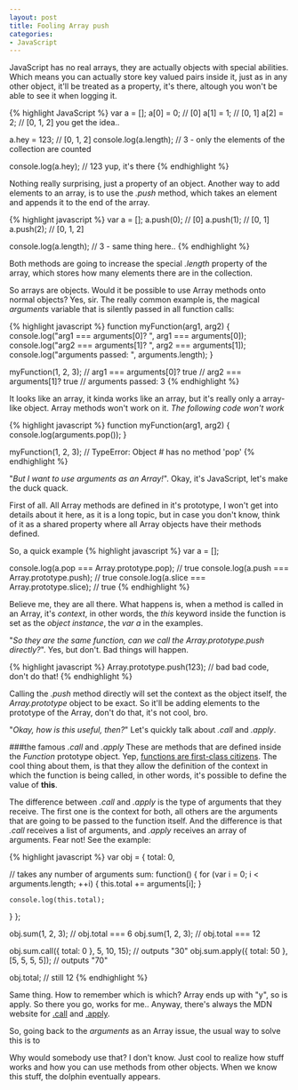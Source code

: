 ```yaml
---
layout: post
title: Fooling Array push
categories:
- JavaScript
---
```

JavaScript has no real arrays, they are actually objects with special abilities. Which means you can actually store key valued pairs inside it, just as in any other object, it'll be treated as a property, it's there, altough you won't be able to see it when logging it.

{% highlight JavaScript %}
var a = [];
a[0] = 0; // [0]
a[1] = 1; // [0, 1]
a[2] = 2; // [0, 1, 2] you get the idea..

a.hey = 123;           // [0, 1, 2]
console.log(a.length); // 3 - only the elements of the collection are counted

console.log(a.hey);    // 123 yup, it's there
{% endhighlight %}

Nothing really surprising, just a property of an object. Another way to add elements to an array, is to use the _.push_ method, which takes an element and appends it to the end of the array.

{% highlight javascript %}
var a = [];
a.push(0); // [0]
a.push(1); // [0, 1]
a.push(2); // [0, 1, 2]

console.log(a.length); // 3 - same thing here..
{% endhighlight %}

Both methods are going to increase the special _.length_ property of the array, which stores how many elements there are in the collection.

So arrays are objects. Would it be possible to use Array methods onto normal objects? Yes, sir. The really common example is, the magical _arguments_ variable that is silently passed in all function calls:

{% highlight javascript %}
function myFunction(arg1, arg2) {
  console.log("arg1 === arguments[0]? ", arg1 === arguments[0]);
  console.log("arg2 === arguments[1]? ", arg2 === arguments[1]);
  console.log("arguments passed: ", arguments.length);
}

myFunction(1, 2, 3);
// arg1 === arguments[0]?  true
// arg2 === arguments[1]?  true
// arguments passed:  3
{% endhighlight %}

It looks like an array, it kinda works like an array, but it's really only a array-like object. Array methods won't work on it. _The following code won't work_

{% highlight javascript %}
function myFunction(arg1, arg2) {
  console.log(arguments.pop());
}

myFunction(1, 2, 3);
// TypeError: Object #<Object> has no method 'pop'
{% endhighlight %}

"_But I want to use arguments as an Array!_". Okay, it's JavaScript, let's make the duck quack.

First of all. All Array methods are defined in it's prototype, I won't get into details about it here, as it is a long topic, but in case you don't know, think of it as a shared property where all Array objects have their methods defined.

So, a quick example
{% highlight javascript %}
var a = [];

console.log(a.pop === Array.prototype.pop);     // true
console.log(a.push === Array.prototype.push);   // true
console.log(a.slice === Array.prototype.slice); // true
{% endhighlight %}

Believe me, they are all there. What happens is, when a method is called in an Array, it's _context_, in other words, the _this_ keyword inside the function is set as the _object instance_, the _var a_ in the examples.

"_So they are the same function, can we call the Array.prototype.push directly?_". Yes, but don't. Bad things will happen.

{% highlight javascript %}
Array.prototype.push(123); // bad bad code, don't do that!
{% endhighlight %}

Calling the _.push_ method directly will set the context as the object itself, the _Array.prototype_ object to be exact. So it'll be adding elements to the prototype of the Array, don't do that, it's not cool, bro.

"_Okay, how is this useful, then?_" Let's quickly talk about _.call_ and _.apply_.

###the famous _.call_ and _.apply_
These are methods that are defined inside the _Function_ prototype object. Yep, <a href="http://en.wikipedia.org/wiki/First-class_citizen" target="_blank">functions are first-class citizens</a>. The cool thing about them, is that they allow the definition of the context in which the function is being called, in other words, it's possible to define the value of **this**.

The difference between _.call_ and _.apply_ is the type of arguments that they receive. The first one is the context for both, all others are the arguments that are going to be passed to the function itself. And the difference is that _.call_ receives a list of arguments, and _.apply_ receives an array of arguments. Fear not! See the example:

{% highlight javascript %}
var obj = {
  total: 0,

  // takes any number of arguments
  sum: function() {
    for (var i = 0; i < arguments.length; ++i) {
      this.total += arguments[i];
    }

    console.log(this.total);
  }
};

obj.sum(1, 2, 3); // obj.total === 6
obj.sum(1, 2, 3); // obj.total === 12

obj.sum.call({ total: 0 }, 5, 10, 15);      // outputs "30"
obj.sum.apply({ total: 50 }, [5, 5, 5, 5]); // outputs "70"

obj.total; // still 12
{% endhighlight %}

Same thing. How to remember which is which? Array ends up with "y", so is apply. So there you go, works for me.. Anyway, there's always the MDN website for <a href="https://developer.mozilla.org/en-US/docs/Web/JavaScript/Reference/Global_Objects/Function/call" target="_blank">.call</a> and <a href="https://developer.mozilla.org/en-US/docs/Web/JavaScript/Reference/Global_Objects/Function/apply" target="_blank">.apply</a>.

So, going back to the _arguments_ as an Array issue, the usual way to solve this is to

Why would somebody use that? I don't know. Just cool to realize how stuff works and how you can use methods from other objects. When we know this stuff, the dolphin eventually appears.





